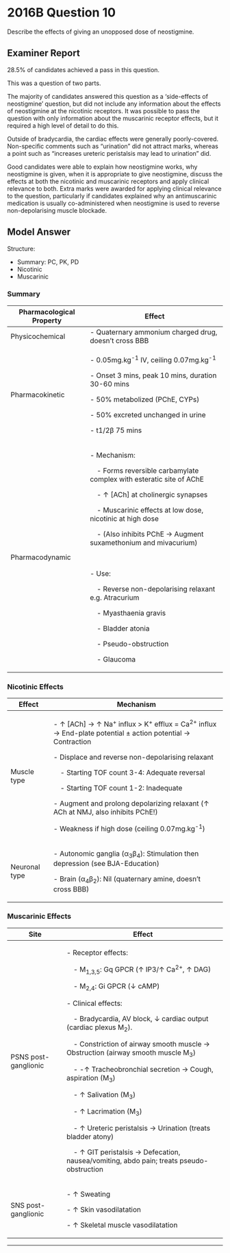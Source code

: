 # 2016B Question 10 
Describe the effects of giving an unopposed dose of neostigmine.


## Examiner Report
28.5% of candidates achieved a pass in this question.


This was a question of two parts.


The majority of candidates answered this question as a ‘side-effects of neostigmine’ question, but did not include any information about the effects of neostigmine at the nicotinic receptors. It was possible to pass the question with only information about the muscarinic receptor effects, but it required a high level of detail to do this.


Outside of bradycardia, the cardiac effects were generally poorly-covered. Non-specific comments such as “urination” did not attract marks, whereas a point such as “increases ureteric peristalsis may 
lead to urination” did.


Good candidates were able to explain how neostigmine works, why neostigmine is given, when it is appropriate to give neostigmine, discuss the effects at both the nicotinic and muscarinic receptors and apply clinical relevance to both. Extra marks were awarded for applying clinical relevance to the question, particularly if candidates explained why an antimuscarinic medication is usually co-administered when neostigmine is used to reverse non-depolarising muscle blockade.

## Model Answer
Structure:
- Summary: PC, PK, PD
- Nicotinic
- Muscarinic

### Summary

|Pharmacological Property|Effect|
| -- | -- |
|Physicochemical|- Quaternary ammonium charged drug, doesn’t cross BBB|
|Pharmacokinetic|<p>- 0.05mg.kg<sup>-1</sup> IV, ceiling 0.07mg.kg<sup>-1</sup></p><p>- Onset 3 mins, peak 10 mins, duration 30-60 mins</p><p>- 50% metabolized (PChE, CYPs)</p><p>- 50% excreted unchanged in urine</p><p>- t1/2β 75 mins</p>|
|Pharmacodynamic|<p>- Mechanism:</p><p>&emsp;- Forms reversible carbamylate complex with esteratic site of AChE</p><p>&emsp;- ↑ [ACh] at cholinergic synapses</p><p>&emsp;- Muscarinic effects at low dose, nicotinic at high dose</p><p>&emsp;- (Also inhibits PChE → Augment suxamethonium and mivacurium)</p><br><p>- Use:</p><p>&emsp;- Reverse non-depolarising relaxant e.g. Atracurium</p><p>&emsp;- Myasthaenia gravis</p><p>&emsp;- Bladder atonia</p><p>&emsp;- Pseudo-obstruction</p><p>&emsp;- Glaucoma</p>|

### Nicotinic Effects

|Effect|Mechanism|
| -- | -- |
|Muscle type|<p>- ↑ [ACh] → ↑ Na<sup>+</sup> influx > K<sup>+</sup> efflux = Ca<sup>2+</sup> influx → End-plate potential ± action potential → Contraction</p><p>- Displace and reverse non-depolarising relaxant</p><p>&emsp;- Starting TOF count 3-4: Adequate reversal</p><p>&emsp;- Starting TOF count 1-2: Inadequate</p><p>- Augment and prolong depolarizing relaxant (↑ ACh at NMJ, also inhibits PChE!)</p><p>- Weakness if high dose (ceiling 0.07mg.kg<sup>-1</sup>)</p>|
|Neuronal type|<p>- Autonomic ganglia (α<sub>3</sub>β<sub>4</sub>): Stimulation then depression (see BJA-Education)</p><p>- Brain (α<sub>4</sub>β<sub>2</sub>): Nil (quaternary amine, doesn’t cross BBB)</p>|

### Muscarinic Effects

|Site|Effect|
| -- | -- |
|PSNS post-ganglionic|<p>- Receptor effects:</p><p>&emsp;- M<sub>1,3,5</sub>: Gq GPCR (↑ IP3/↑ Ca<sup>2+</sup>, ↑ DAG)</p><p>&emsp;- M<sub>2,4</sub>: Gi GPCR (↓ cAMP)</p><p>- Clinical effects:</p><p>&emsp;- Bradycardia, AV block, ↓ cardiac output (cardiac plexus M<sub>2</sub>).</p><p>&emsp;- Constriction of airway smooth muscle → Obstruction (airway smooth muscle M<sub>3</sub>)</p><p>&emsp;- -↑ Tracheobronchial secretion → Cough, aspiration (M<sub>3</sub>)</p><p>&emsp;- ↑ Salivation (M<sub>3</sub>)</p><p>&emsp;- ↑ Lacrimation (M<sub>3</sub>)</p><p>&emsp;- ↑ Ureteric peristalsis → Urination (treats bladder atony)</p><p>&emsp;- ↑ GIT peristalsis → Defecation, nausea/vomiting, abdo pain; treats pseudo-obstruction</p>|
|SNS post-ganglionic|<p>- ↑ Sweating</p><p>- ↑ Skin vasodilatation</p><p>- ↑ Skeletal muscle vasodilatation</p>|



--- 

